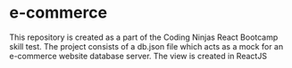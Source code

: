 # e-commerce
This repository is created as a part of the Coding Ninjas React Bootcamp skill test. The project consists of a db.json file which acts as a mock for an e-commerce website database server. The view is created in ReactJS
